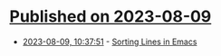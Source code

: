 # [Published on 2023-08-09](index.md)

* [2023-08-09, 10:37:51](https://lobste.rs/s/tkw2gt/sorting_lines_emacs) - [Sorting Lines in Emacs](https://susam.net/blog/sorting-in-emacs.html)
